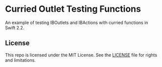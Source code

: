 # Curried Outlet Testing Functions

An example of testing IBOutlets and IBActions with curried functions in Swift 2.2.

## License

This repo is licensed under the MIT License. See the [LICENSE](LICENSE.md) file for rights and limitations.
